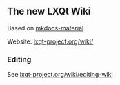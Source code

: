 ## The new LXQt Wiki

Based on [mkdocs-material](https://squidfunk.github.io/mkdocs-material/).

Website: [lxqt-project.org/wiki/](https://lxqt-project.org/wiki/)

### Editing

See [lxqt-project.org/wiki/editing-wiki](https://lxqt-project.org/wiki/editing-wiki)

